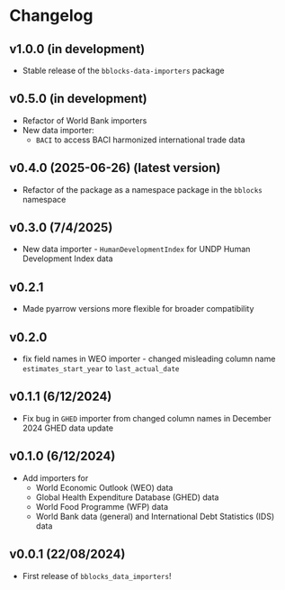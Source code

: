# Changelog

## v1.0.0 (in development)
- Stable release of the `bblocks-data-importers` package

## v0.5.0 (in development)
- Refactor of World Bank importers
- New data importer:
  - `BACI` to access BACI harmonized international trade data

## v0.4.0 (2025-06-26) (latest version)
- Refactor of the package as a namespace package in the `bblocks` namespace

## v0.3.0 (7/4/2025)
- New data importer - `HumanDevelopmentIndex` for UNDP Human Development Index data

## v0.2.1
- Made pyarrow versions more flexible for broader compatibility

## v0.2.0
- fix field names in WEO importer - changed misleading column name `estimates_start_year` to `last_actual_date`

## v0.1.1 (6/12/2024)
- Fix bug in `GHED` importer from changed column names in December 2024 GHED data update

## v0.1.0 (6/12/2024)
- Add importers for
  - World Economic Outlook (WEO) data
  - Global Health Expenditure Database (GHED) data
  - World Food Programme (WFP) data
  - World Bank data (general) and International Debt Statistics (IDS) data

## v0.0.1 (22/08/2024)

- First release of `bblocks_data_importers`!